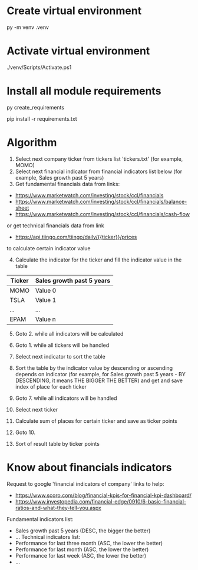 # Create virtual environment
py -m venv .venv
# Activate virtual environment
./venv/Scripts/Activate.ps1
# Install all module requirements
py create_requirements

pip install -r requirements.txt

# Algorithm 
1. Select next company ticker from tickers list 'tickers.txt' (for example, MOMO)
2. Select next financial indicator from financial indicators list below (for example, Sales growth past 5 years)
3. Get fundamental financials data from links:
- https://www.marketwatch.com/investing/stock/ccl/financials
- https://www.marketwatch.com/investing/stock/ccl/financials/balance-sheet
- https://www.marketwatch.com/investing/stock/ccl/financials/cash-flow

or get technical financials data from link
- https://api.tiingo.com/tiingo/daily/{{ticker}}/prices

to calculate certain indicator value

4. Calculate the indicator for the ticker and fill the indicator value in the table

| Ticker    | Sales growth past 5 years |
| -         | -                         |
| MOMO      | Value 0                   |
| TSLA      | Value 1                   |
| ...       | ...                       |
| EPAM      | Value n                   |

5. Goto 2. while all indicators will be calculated
6. Goto 1. while all tickers will be handled

7. Select next indicator to sort the table
8. Sort the table by the indicator value by descending or ascending depends on indicator (for example, for Sales growth past 5 years - BY DESCENDING, it means THE BIGGER THE BETTER) and get and save index of place for each ticker
9. Goto 7. while all indicators will be handled

10. Select next ticker
11. Calculate sum of places for certain ticker and save as ticker points
12. Goto 10.

13. Sort of result table by ticker points

# Know about financials indicators
Request to google 'financial indicators of company'
links to help:
- https://www.scoro.com/blog/financial-kpis-for-financial-kpi-dashboard/
- https://www.investopedia.com/financial-edge/0910/6-basic-financial-ratios-and-what-they-tell-you.aspx

Fundamental indicators list:
- Sales growth past 5 years (DESC, the bigger the better)
- ...
Technical indicators list:
- Performance for last three month (ASC, the lower the better)
- Performance for last month (ASC, the lower the better)
- Performance for last week (ASC, the lower the better)
- ...